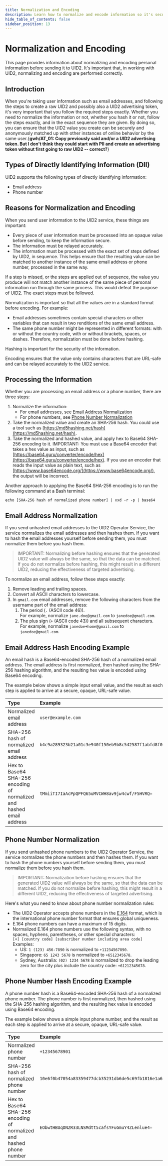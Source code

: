 ```yaml
---
title: Normalization and Encoding
description: Learn how to normalize and encode information so it's secure and can be decoded.
hide_table_of_contents: false
sidebar_position: 13
---
```


# Normalization and Encoding

This page provides information about normalizing and encoding personal information before sending it to UID2. It's important that, in working with UID2, normalizing and encoding are performed correctly.

<!-- It includes the following sections:
- [Introduction](#introduction)
- [Types of Directly Identifying Information (DII))](#types-of-directly-identifying-information-dii)
- [Email Address Normalization](#email-address-normalization)
- [Email Address Hash Encoding](#email-address-hash-encoding)
- [Phone Number Normalization](#phone-number-normalization)
- [Phone Number Hash Encoding](#phone-number-hash-encoding) -->

## Introduction
When you're taking user information such as email addresses, and following the steps to create a raw UID2 and possibly also a UID2 advertising token, it's very important that you follow the required steps exactly. Whether you need to normalize the information or not, whether you hash it or not, follow the steps exactly, and in the exact sequence they are given. By doing so, you can ensure that the UID2 value you create can be securely and anonymously matched up with other instances of online behavior by the same user.{**gwh/AT_01: Copy previously said and/or a UID2 advertising token. But I don't think they could start with PII and create an advertising token without first going to raw UID2 -- correct?**}

## Types of Directly Identifying Information (DII)
UID2 supports the following types of directly identifying information:
- Email address
- Phone number

## Reasons for Normalization and Encoding
When you send user information to the UID2 service, these things are important:
* Every piece of user information must be processed into an opaque value before sending, to keep the information secure.
* The information must be relayed accurately.
* The information must be processed with the exact set of steps defined by UID2, in sequence. This helps ensure that the resulting value can be matched to another instance of the same email address or phone number, processed in the same way.

If a step is missed, or the steps are applied out of sequence, the value you produce will not match another instance of the same piece of personal information run through the same process. This would defeat the purpose of UID2. The exact steps must be followed.

Normalization is important so that all the values are in a standard format before encoding. For example:
- Email addresses sometimes contain special characters or other variables that can result in two renditions of the same email address.
- The same phone number might be represented in different formats: with or without the country code, with or without brackets, spaces, or dashes. Therefore, normalization must be done before hashing.

Hashing is important for the security of the information.

Encoding ensures that the value only contains characters that are URL-safe and can be relayed accurately to the UID2 service.

## Processing the Information

Whether you are processing an email address or a phone number, there are three steps:

1. Normalize the information:
   - For email addresses, see [Email Address Normalization](#email-address-normalization)
   - For phone numbers, see [Phone Number Normalization](#phone-number-normalization)
1. Take the normalized value and create an SHA-256 hash.
    You could use a tool such as [https://md5hashing.net/hash](https://md5hashing.net/hash).
1. Take the normalized and hashed value, and apply hex to Base64 SHA-256 encoding to it.
    IMPORTANT: You must use a Base64 encoder that takes a hex value as input, such as [https://base64.guru/converter/encode/hex](https://base64.guru/converter/encode/hex). If you use an encoder that reads the input value as plain text, such as [https://www.base64encode.org/](https://www.base64encode.org/), the output will be incorrect.

Another approach to applying the Base64 SHA-256 encoding is to run the following command at a Bash terminal:

`echo [SHA-256 hash of normalized phone number] | xxd -r -p | base64`

## Email Address Normalization

If you send unhashed email addresses to the UID2 Operator Service, the service normalizes the email addresses and then hashes them. If you want to hash the email addresses yourself before sending them, you must normalize them before you hash them.

> IMPORTANT: Normalizing before hashing ensures that the generated UID2 value will always be the same, so that the data can be matched. If you do not normalize before hashing, this might result in a different UID2, reducing the effectiveness of targeted advertising.

To normalize an email address, follow these steps exactly:

1. Remove leading and trailing spaces.
2. Convert all ASCII characters to lowercase.
3. In `gmail.com` email addresses, remove the following characters from the username part of the email address:
    1. The period  (`.` (ASCII code 46)).<br/>For example, normalize `jane.doe@gmail.com` to `janedoe@gmail.com`.
    2. The plus sign (`+` (ASCII code 43)) and all subsequent characters.<br/>For example, normalize `janedoe+home@gmail.com` to `janedoe@gmail.com`.


## Email Address Hash Encoding Example

An email hash is a Base64-encoded SHA-256 hash of a normalized email address. The email address is first normalized, then hashed using the SHA-256 hashing algorithm, and the resulting hex value is encoded using Base64 encoding.

The example below shows a simple input email value, and the result as each step is applied to arrive at a secure, opaque, URL-safe value.

| Type | Example | Comments and Usage |
| :--- | :--- | :--- |
| Normalized email address | `user@example.com` | Normalization is always the first step. |
| SHA-256 hash of normalized email address | `b4c9a289323b21a01c3e940f150eb9b8c542587f1abfd8f0e1cc1ffc5e475514` | This 64-character string is a hex-encoded representation of the 32-byte SHA-256 hash.|
| Hex to Base64 SHA-256 encoding of normalized and hashed email address | `tMmiiTI7IaAcPpQPFQ65uMVCWH8av9jw4cwf/F5HVRQ=` | This 44-character string is a Base64-encoded representation of the 32-byte SHA-256 hex value.<br/>NOTE: The SHA-256 hash is a hexadecimal value. You must use a Base64 encoder that takes a hex value as input, such as [https://base64.guru/converter/encode/hex](https://base64.guru/converter/encode/hex). |

## Phone Number Normalization

If you send unhashed phone numbers to the UID2 Operator Service, the service normalizes the phone numbers and then hashes them. If you want to hash the phone numbers yourself before sending them, you must normalize them before you hash them.

> IMPORTANT: Normalization before hashing ensures that the generated UID2 value will always be the same, so that the data can be matched. If you do not normalize before hashing, this might result in a different UID2, reducing the effectiveness of targeted advertising.

Here's what you need to know about phone number normalization rules:

- The UID2 Operator accepts phone numbers in the [E.164](https://en.wikipedia.org/wiki/E.164) format, which is the international phone number format that ensures global uniqueness. 
- E.164 phone numbers can have a maximum of 15 digits.
- Normalized E.164 phone numbers use the following syntax, with no spaces, hyphens, parentheses, or other special characters:<br/>
  `[+] [country code] [subscriber number including area code]`
 Examples:
   - US: `1 (123) 456-7890` is normalized to `+11234567890`.
   - Singapore: `65 1243 5678` is normalized to `+6512345678`.
   - Sydney, Australia: `(02) 1234 5678` is normalized to drop the leading zero for the city plus include the country code: `+61212345678`.

## Phone Number Hash Encoding Example

A phone number hash is a Base64-encoded SHA-256 hash of a normalized phone number. The phone number is first normalized, then hashed using the SHA-256 hashing algorithm, and the resulting hex value is encoded using Base64 encoding.

The example below shows a simple input phone number, and the result as each step is applied to arrive at a secure, opaque, URL-safe value.

| Type | Example | Comments and Usage |
| :--- | :--- | :--- |
| Normalized phone number | `+12345678901` | Normalization is always the first step. |
| SHA-256 hash of normalized phone number | `10e6f0b47054a83359477dcb35231db6de5c69fb1816e1a6b98e192de9e5b9ee` | SHA-256 produces a 256-bit (32-byte) hash value.<br/>This 64-character string is a hex-encoded representation of the 32-byte SHA-256 hash.|
| Hex to Base64 SHA-256 encoding of normalized and hashed phone number | `EObwtHBUqDNZR33LNSMdtt5cafsYFuGmuY4ZLenlue4=` | This 44-character string is a Base64-encoded representation of the 32-byte SHA-256 hex value.<br/>NOTE: The SHA-256 hash is a hexadecimal value. You must use a Base64 encoder that takes a hex value as input, such as [https://base64.guru/converter/encode/hex](https://base64.guru/converter/encode/hex). |
